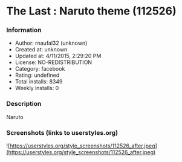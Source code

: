 # The Last : Naruto theme (112526)

### Information
- Author: rnaufal32 (unknown)
- Created at: unknown
- Updated at: 4/11/2015, 2:29:20 PM
- License: NO-REDISTRIBUTION
- Category: facebook
- Rating: undefined
- Total installs: 8349
- Weekly installs: 0


### Description
Naruto


### Screenshots (links to userstyles.org)
![https://userstyles.org/style_screenshots/112526_after.jpeg](https://userstyles.org/style_screenshots/112526_after.jpeg)



